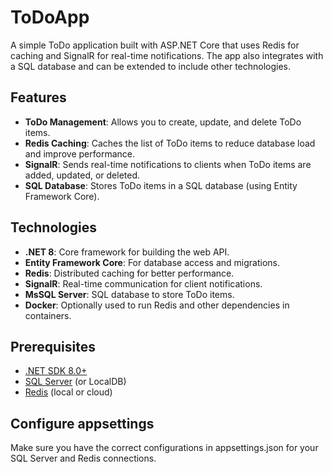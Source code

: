 # ToDoApp

A simple ToDo application built with ASP.NET Core that uses Redis for caching and SignalR for real-time notifications. The app also integrates with a SQL database and can be extended to include other technologies.

## Features

- **ToDo Management**: Allows you to create, update, and delete ToDo items.
- **Redis Caching**: Caches the list of ToDo items to reduce database load and improve performance.
- **SignalR**: Sends real-time notifications to clients when ToDo items are added, updated, or deleted.
- **SQL Database**: Stores ToDo items in a SQL database (using Entity Framework Core).

## Technologies

- **.NET 8**: Core framework for building the web API.
- **Entity Framework Core**: For database access and migrations.
- **Redis**: Distributed caching for better performance.
- **SignalR**: Real-time communication for client notifications.
- **MsSQL Server**: SQL database to store ToDo items.
- **Docker**: Optionally used to run Redis and other dependencies in containers.

## Prerequisites

- [.NET SDK 8.0+](https://dotnet.microsoft.com/download/dotnet/8.0)
- [SQL Server](https://www.microsoft.com/en-us/sql-server/sql-server-downloads) (or LocalDB)
- [Redis](https://redis.io/download) (local or cloud)

## Configure appsettings

Make sure you have the correct configurations in appsettings.json for your SQL Server and Redis connections.
